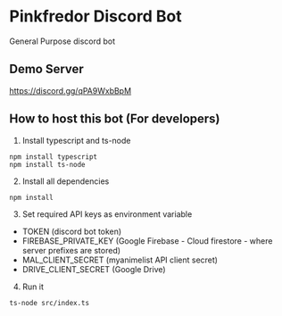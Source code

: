# Pinkfredor Discord Bot
General Purpose discord bot

## Demo Server
https://discord.gg/qPA9WxbBpM

## How to host this bot  (For developers)
1. Install typescript and ts-node
```
npm install typescript
npm install ts-node
```
2. Install all dependencies
```
npm install
```
3. Set required API keys as environment variable
- TOKEN (discord bot token)
- FIREBASE_PRIVATE_KEY (Google Firebase - Cloud firestore - where server prefixes are stored)
- MAL_CLIENT_SECRET (myanimelist API client secret)
- DRIVE_CLIENT_SECRET (Google Drive)
4. Run it
```
ts-node src/index.ts
```
